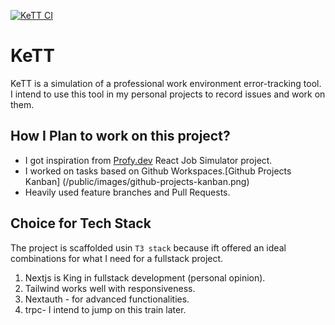 [![KeTT CI](https://github.com/kenmwangi/KeTT/actions/workflows/main.yml/badge.svg)](https://github.com/kenmwangi/KeTT/actions/workflows/main.yml)

# KeTT

KeTT is a simulation of a professional work environment error-tracking tool. I intend to use this tool in my personal projects to record issues and work on them.

## How I Plan to work on this project?

- I got inspiration from [Profy.dev](https://profy.dev/article/react-projects-for-your-portfolio#use-the-readme-file-to-stand-out) React Job Simulator project.
- I worked on tasks based on Github Workspaces.[Github Projects Kanban] (/public/images/github-projects-kanban.png)
- Heavily used feature branches and Pull Requests.

## Choice for Tech Stack

The project is scaffolded usin `T3 stack` because ift offered an ideal combinations for what I need for a fullstack project.

1. Nextjs is King in fullstack development (personal opinion).
2. Tailwind works well with responsiveness.
3. Nextauth - for advanced functionalities.
4. trpc- I intend to jump on this train later.
